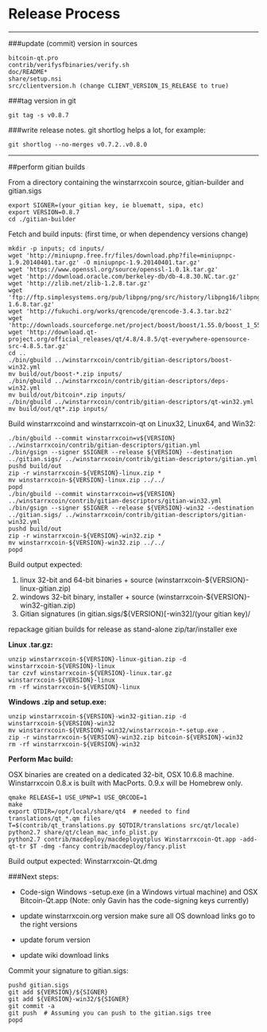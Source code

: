 Release Process
====================

* * *

###update (commit) version in sources


	bitcoin-qt.pro
	contrib/verifysfbinaries/verify.sh
	doc/README*
	share/setup.nsi
	src/clientversion.h (change CLIENT_VERSION_IS_RELEASE to true)

###tag version in git

	git tag -s v0.8.7

###write release notes. git shortlog helps a lot, for example:

	git shortlog --no-merges v0.7.2..v0.8.0

* * *

##perform gitian builds

 From a directory containing the winstarrxcoin source, gitian-builder and gitian.sigs
  
	export SIGNER=(your gitian key, ie bluematt, sipa, etc)
	export VERSION=0.8.7
	cd ./gitian-builder

 Fetch and build inputs: (first time, or when dependency versions change)

	mkdir -p inputs; cd inputs/
	wget 'http://miniupnp.free.fr/files/download.php?file=miniupnpc-1.9.20140401.tar.gz' -O miniupnpc-1.9.20140401.tar.gz'
	wget 'https://www.openssl.org/source/openssl-1.0.1k.tar.gz'
	wget 'http://download.oracle.com/berkeley-db/db-4.8.30.NC.tar.gz'
	wget 'http://zlib.net/zlib-1.2.8.tar.gz'
	wget 'ftp://ftp.simplesystems.org/pub/libpng/png/src/history/libpng16/libpng-1.6.8.tar.gz'
	wget 'http://fukuchi.org/works/qrencode/qrencode-3.4.3.tar.bz2'
	wget 'http://downloads.sourceforge.net/project/boost/boost/1.55.0/boost_1_55_0.tar.bz2'
	wget 'http://download.qt-project.org/official_releases/qt/4.8/4.8.5/qt-everywhere-opensource-src-4.8.5.tar.gz'
	cd ..
	./bin/gbuild ../winstarrxcoin/contrib/gitian-descriptors/boost-win32.yml
	mv build/out/boost-*.zip inputs/
	./bin/gbuild ../winstarrxcoin/contrib/gitian-descriptors/deps-win32.yml
	mv build/out/bitcoin*.zip inputs/
	./bin/gbuild ../winstarrxcoin/contrib/gitian-descriptors/qt-win32.yml
	mv build/out/qt*.zip inputs/

 Build winstarrxcoind and winstarrxcoin-qt on Linux32, Linux64, and Win32:
  
	./bin/gbuild --commit winstarrxcoin=v${VERSION} ../winstarrxcoin/contrib/gitian-descriptors/gitian.yml
	./bin/gsign --signer $SIGNER --release ${VERSION} --destination ../gitian.sigs/ ../winstarrxcoin/contrib/gitian-descriptors/gitian.yml
	pushd build/out
	zip -r winstarrxcoin-${VERSION}-linux.zip *
	mv winstarrxcoin-${VERSION}-linux.zip ../../
	popd
	./bin/gbuild --commit winstarrxcoin=v${VERSION} ../winstarrxcoin/contrib/gitian-descriptors/gitian-win32.yml
	./bin/gsign --signer $SIGNER --release ${VERSION}-win32 --destination ../gitian.sigs/ ../winstarrxcoin/contrib/gitian-descriptors/gitian-win32.yml
	pushd build/out
	zip -r winstarrxcoin-${VERSION}-win32.zip *
	mv winstarrxcoin-${VERSION}-win32.zip ../../
	popd

  Build output expected:

  1. linux 32-bit and 64-bit binaries + source (winstarrxcoin-${VERSION}-linux-gitian.zip)
  2. windows 32-bit binary, installer + source (winstarrxcoin-${VERSION}-win32-gitian.zip)
  3. Gitian signatures (in gitian.sigs/${VERSION}[-win32]/(your gitian key)/

repackage gitian builds for release as stand-alone zip/tar/installer exe

**Linux .tar.gz:**

	unzip winstarrxcoin-${VERSION}-linux-gitian.zip -d winstarrxcoin-${VERSION}-linux
	tar czvf winstarrxcoin-${VERSION}-linux.tar.gz winstarrxcoin-${VERSION}-linux
	rm -rf winstarrxcoin-${VERSION}-linux

**Windows .zip and setup.exe:**

	unzip winstarrxcoin-${VERSION}-win32-gitian.zip -d winstarrxcoin-${VERSION}-win32
	mv winstarrxcoin-${VERSION}-win32/winstarrxcoin-*-setup.exe .
	zip -r winstarrxcoin-${VERSION}-win32.zip bitcoin-${VERSION}-win32
	rm -rf winstarrxcoin-${VERSION}-win32

**Perform Mac build:**

  OSX binaries are created on a dedicated 32-bit, OSX 10.6.8 machine.
  Winstarrxcoin 0.8.x is built with MacPorts.  0.9.x will be Homebrew only.

	qmake RELEASE=1 USE_UPNP=1 USE_QRCODE=1
	make
	export QTDIR=/opt/local/share/qt4  # needed to find translations/qt_*.qm files
	T=$(contrib/qt_translations.py $QTDIR/translations src/qt/locale)
	python2.7 share/qt/clean_mac_info_plist.py
	python2.7 contrib/macdeploy/macdeployqtplus Winstarrxcoin-Qt.app -add-qt-tr $T -dmg -fancy contrib/macdeploy/fancy.plist

 Build output expected: Winstarrxcoin-Qt.dmg

###Next steps:

* Code-sign Windows -setup.exe (in a Windows virtual machine) and
  OSX Bitcoin-Qt.app (Note: only Gavin has the code-signing keys currently)

* update winstarrxcoin.org version
  make sure all OS download links go to the right versions

* update forum version

* update wiki download links

Commit your signature to gitian.sigs:

	pushd gitian.sigs
	git add ${VERSION}/${SIGNER}
	git add ${VERSION}-win32/${SIGNER}
	git commit -a
	git push  # Assuming you can push to the gitian.sigs tree
	popd

